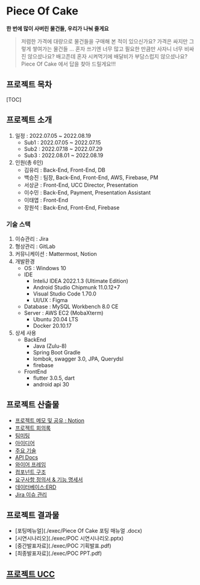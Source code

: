 # Piece Of Cake


__한 번에 많이 사버린 물건들, 우리가 나눠 줄게요__
> 저렴한 가격에 대량으로 물건들을 구매해 본 적이 있으신가요?
> 가격은 싸지만 그렇게 쌓여가는 물건들 ...
> 혼자 쓰기엔 너무 많고 필요한 만큼만 사자니 너무 비싸진 않으셨나요?
> 배고픈데 혼자 시켜먹기에 배달비가 부담스럽지 않으셨나요?
> Piece Of Cake 에서 답을 찾아 드릴게요!!!



## 프로젝트 목차
[TOC]



## 프로젝트 소개
1. 일정 : 2022.07.05 ~ 2022.08.19
    + Sub1 : 2022.07.05 ~ 2022.07.15
    + Sub2 : 2022.07.18 ~ 2022.07.29
    + Sub3 : 2022.08.01 ~ 2022.08.19
2. 인원(총 6인)
    + 김유리 : Back-End, Front-End, DB
    + 백승진 : 팀장, Back-End, Front-End, AWS, Firebase, PM
    + 서상균 : Front-End, UCC Director, Presentation
    + 이수민 : Back-End, Payment, Presentation Assistant
    + 이태엽 : Front-End
    + 장원석 : Back-End, Front-End, Firebase

### 기술 스택
1. 이슈관리 : Jira
2. 형상관리 : GitLab
3. 커뮤니케이션 : Mattermost, Notion
4. 개발환경
    + OS : Windows 10
    + IDE
        - InteliJ IDEA 2022.1.3 (Ultimate Edition)
        - Android Studio Chipmunk 11.0.12+7
        - Visual Studio Code 1.70.0
        - UI/UX : Figma
    + Database : MySQL Workbench 8.0 CE
    + Server : AWS EC2 (MobaXterm)
        - Ubuntu 20.04 LTS
        - Docker 20.10.17
5. 상세 사용
    + BackEnd
        - Java (Zulu-8)
        - Spring Boot Gradle
        - lombok, swagger 3.0, JPA, Querydsl
        - firebase
    + FrontEnd
        - flutter 3.0.5, dart
        - android api 30


## 프로젝트 산출물
  - [프로젝트 메모 및 공유 : Notion](https://www.notion.so/POC-Piece-Of-Cake-747cecc1fafc41f2b8a7c1a3c11417a7)
  - [프로젝트 회의록](https://www.notion.so/a41db0b89e454000aae4dbe1bcf467fa)
  - [팀미팅](https://www.notion.so/289e81ff9a5a48abb374c1c9831ad304)
  - [아이디어](https://www.notion.so/c389beaca1944dff8be369416f6aa853)
  - [주요 기술](https://www.notion.so/3478b026007544ac85c1f0f655af88e3)
  - [API Docs](https://www.notion.so/API-dc99bd1cae20410ba95981b98f311a8b)
  - [와이어 프레임](https://www.figma.com/file/H1xtuuJxNAsshflfcBblrj/Untitled?node-id=0%3A1)
  - [컴포넌트 구조](https://www.notion.so/84f7cab63cbd4dbca6cd3cb135dc0028)
  - [요구사항 정의서 & 기능 명세서](https://www.notion.so/d4bdf9c5d55640298a25ca934e1403c6)
  - [데이터베이스:ERD](https://www.notion.so/ERD-121d9fe4e21c4a2ba0f4406f768c171c)
  - [Jira 이슈 관리](https://jira.ssafy.com/projects/S07P12E203/summary)

## 프로젝트 결과물
  - [포팅메뉴얼](./exec/Piece Of Cake 포팅 매뉴얼 .docx)
  - [시연시나리오](./exec/POC 시연시나리오.pptx)
  - [중간발표자료](./exec/POC 기획발표.pdf)
  - [최종발표자료](./exec/POC PPT.pdf)
## [프로젝트 UCC](https://youtu.be/P5cEbKiwnyk)
